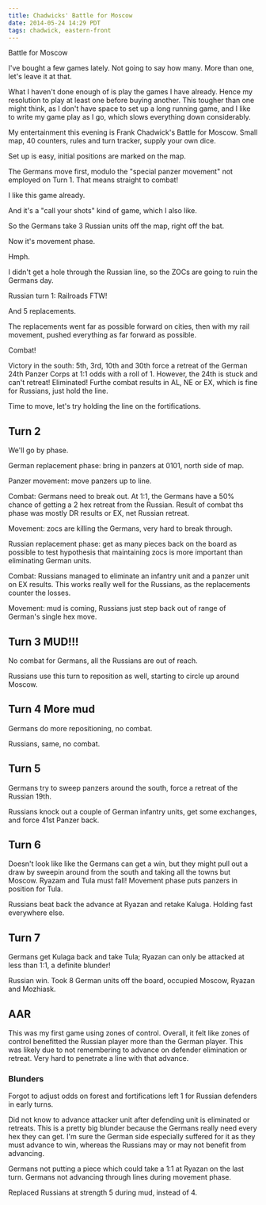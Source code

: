 ```yaml
---
title: Chadwicks' Battle for Moscow
date: 2014-05-24 14:29 PDT
tags: chadwick, eastern-front
---
```


Battle for Moscow

I've bought a few games lately. Not going to say how many. More than
one, let's leave it at that.

What I haven't done enough of is play the games I have already. Hence my
resolution to play at least one before buying another. This tougher than
one might think, as I don't have space to set up a long running game,
and I like to write my game play as I go, which slows everything down
considerably.

My entertainment this evening is Frank Chadwick's Battle for Moscow.
Small map, 40 counters, rules and turn tracker, supply your own dice.

Set up is easy, initial positions are marked on the map.

The Germans move first, modulo the "special panzer movement" not
employed on Turn 1. That means straight to combat!

I like this game already.

And it's a "call your shots" kind of game, which I also like.

So the Germans take 3 Russian units off the map, right off the bat.

Now it's movement phase.

Hmph.

I didn't get a hole through the Russian line, so the ZOCs are going to
ruin the Germans day.

Russian turn 1: Railroads FTW!

And 5 replacements.

The replacements went far as possible forward on cities, then with my
rail movement, pushed everything as far forward as possible.

Combat!

Victory in the south: 5th, 3rd, 10th and 30th force a retreat of the
German 24th Panzer Corps at 1:1 odds with a roll of 1. However, the 24th
is stuck and can't retreat! Eliminated! Furthe combat results in AL, NE
or EX, which is fine for Russians, just hold the line.

Time to move, let's try holding the line on the fortifications.

## Turn 2

We'll go by phase.

German replacement phase: bring in panzers at 0101, north side of map.

Panzer movement: move panzers up to line.

Combat: Germans need to break out. At 1:1, the Germans have a 50% chance
of getting a 2 hex retreat from the Russian.  Result of combat ths phase
was mostly DR results or EX, net Russian retreat.

Movement: zocs are killing the Germans, very hard to break through.

Russian replacement phase: get as many pieces back on the board as
possible to test hypothesis that maintaining zocs is more important than
eliminating German units.

Combat: Russians managed to eliminate an infantry unit and a panzer unit
on EX results. This works really well for the Russians, as the
replacements counter the losses.

Movement: mud is coming, Russians just step back out of range of
German's single hex move.

## Turn 3 MUD!!!

No combat for Germans, all the Russians are out of reach.

Russians use this turn to reposition as well, starting to circle up
around Moscow.

## Turn 4 More mud

Germans do more repositioning, no combat.

Russians, same, no combat.


## Turn 5

Germans try to sweep panzers around the south, force a retreat of the
Russian 19th.

Russians knock out a couple of German infantry units, get some
exchanges, and force 41st Panzer back.

## Turn 6

Doesn't look like like the Germans can get a win, but they might pull
out a draw by sweepin around from the south and taking all the towns but
Moscow. Ryazam and Tula must fall! Movement phase puts panzers in
position for Tula.

Russians beat back the advance at Ryazan and retake Kaluga. Holding fast
everywhere else.

## Turn 7

Germans get Kulaga back and take Tula; Ryazan can only be attacked at
less than 1:1, a definite blunder!

Russian win. Took 8 German units off the board, occupied Moscow, Ryazan
and Mozhiask.

## AAR

This was my first game using zones of control. Overall, it felt like
zones of control benefitted the Russian player more than the German
player. This was likely due to not remembering to advance on defender
elimination or retreat. Very hard to penetrate a line with that advance.

### Blunders

Forgot to adjust odds on forest and fortifications left 1 for Russian
defenders in early turns.

Did not know to advance attacker unit after defending unit is eliminated
or retreats. This is a pretty big blunder because the Germans really
need every hex they can get. I'm sure the German side especially
suffered for it as they     must advance  to win, whereas the Russians
may or may not benefit from advancing.

Germans not putting a piece which could take a 1:1 at Ryazan on the last
turn. Germans not advancing through lines during movement phase.

Replaced Russians at strength 5 during mud, instead of 4.




